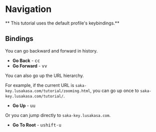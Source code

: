 # Navigation

** This tutorial uses the default profile's keybindings.**

## Bindings

You can go backward and forward in history.

* **Go Back** - <kbd>c</kbd><kbd>c</kbd>
* **Go Forward** - <kbd>v</kbd><kbd>v</kbd>

You can also go up the URL hierarchy.

For example, if the current URL is `saka-key.lusakasa.com/tutorial/zooming.html`, you can go up once to `saka-key.lusakasa.com/tutorial/`.

* **Go Up** - <kbd>u</kbd><kbd>u</kbd>

Or you can jump directly to `saka-key.lusakasa.com`.

* **Go To Root** - <kbd>u</kbd><kbd>shift-u</kbd>
